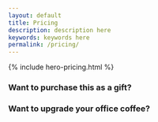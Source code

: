 ```yaml
---
layout: default
title: Pricing
description: description here
keywords: keywords here
permalink: /pricing/
---
```


{% include hero-pricing.html %}
<div class="spacer-60"></div>
<div class="outer">
    <div class="inner">
        <div class="expand">
            <div class="half">
                <h3>Want to purchase this as a gift?</h3>
            </div>
            <div class="half" style="background-color: grey;"></div>
        </div>
        <div class="expand">
            <div class="half" style="background-color: grey;"></div>
            <div class="half">
                <h3>Want to upgrade your office coffee?</h3>
            </div>
        </div>
    </div>
</div>